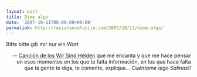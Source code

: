```yaml
---
layout: post
title: Dime algo
date: '2007-10-11T00:00:00+00:00'
permalink: http://resistancefutile.com/2007/10/11/dime-algo/
---
```

<p class="chorus">Bitte bitte gib mir nur ein Wort</p><p align="right">-- <a href="http://www.lyricsbox.com/wir-sind-helden-lyrics-nur-ein-wort-nnk671b.html">Canción de los Wir Sind Helden</a> que me encanta y que me hace pensar en esos momentos en los que te falta información, en los que hace falta que la gente te diga, te comente, explique... <em>Cuéntame algo Salinas!!</em></p>

